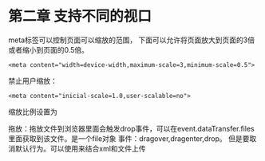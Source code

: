 # 第二章 支持不同的视口
meta标签可以控制页面可以缩放的范围， 下面可以允许将页面放大到页面的3倍或者缩小到页面的0.5倍。

```
<meta content="width=device-width,maximum-scale=3,minimum-scale=0.5">
```
禁止用户缩放：

```
<meta content="inicial-scale=1.0,user-scalable=no">
```
缩放比例设置为

拖放：拖放文件到浏览器里面会触发drop事件，可以在event.dataTransfer.files里面获取到该文件。是一个file对象
事件：dragover,dragenter,drop。 但是要取消默认行为。可以使用来结合xml和文件上传
